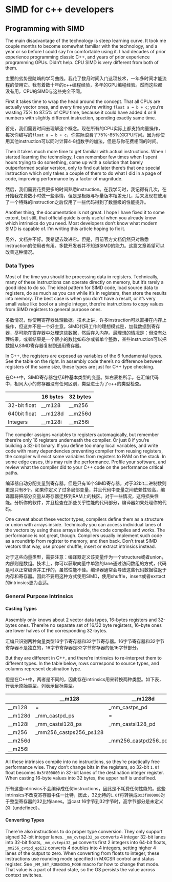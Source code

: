 # SIMD for c++ developers

## Programming with SIMD

The main disadvantage of the technology is steep learning curve. It took me couple months to become somewhat familiar with the technology, and a year or so before I could say I’m comfortable using it. I had decades of prior experience programming classic C++, and years of prior experience programming GPUs. Didn’t help. CPU SIMD is very different from both of them.

主要的劣势是陡峭的学习曲线。我花了数月时间入门这项技术，一年多时间才能流程的使用它。我有着数十年的c++编程经验，多年的GPU编程经验。然而这些都没有用，CPU的SIMD与这些完全不同。

First it takes time to wrap the head around the concept. That all CPUs are actually vector ones, and every time you’re writing `float a = b + c`; you’re wasting 75% to 87.5% of CPU time, because it could have added 4 or 8 numbers with slightly different instruction, spending exactly same time.

首先，我们需要时间去理解这个概念。现在所有的CPU实际上都支持向量操作，每次你编写的`float a = b + c`，你实际浪费了75%-85%的CPU时间。因为你使用其他instruction可以同时计算4-8组数字的加法，但是与你花费相同的时间。

Then it takes much more time to get familiar with actual instructions. When I started learning the technology, I can remember few times when I spent hours trying to do something, come up with a solution that barely outperformed scalar version, only to find out later there’s that one special instruction which only takes a couple of them to do what I did in a page of code, improving performance by a factor of magnitude.

然后，我们需要花费更多的时间熟悉instruction。在我学习时，我记得有几次，在开始我花费数小时做一些事情，但是是极限与标量版本相差无几，后来发现在使用了一个特殊的instruction之后仅用了一些代码得到了数量级的性能提升。

Another thing, the documentation is not great. I hope I have fixed it to some extent, but still, that official guide is only useful when you already know which intrinsics do you need. Most developers don’t know what modern SIMD is capable of. I’m writing this article hoping to fix it.

另外，文档并不好。我希望去改进它。但是，目前官方文档仍然只对熟悉instruction的使用者有用。多数开发者并不知道SIMD的能力。这篇文章希望可以改善这种情况。

### Data Types

Most of the time you should be processing data in registers. Technically, many of these instructions can operate directly on memory, but it’s rarely a good idea to do so. The ideal pattern for SIMD code, load source data to registers, do as much as you can while it’s in registers, then store the results into memory. The best case is when you don’t have a result, or it’s very small value like bool or a single integer, there’re instructions to copy values from SIMD registers to general purpose ones.

多数情况，你使用寄存器处理数据。技术上讲，许多instruction可以直接在内存上操作，但这并不是一个好主意。SIMD代码工作的理想模式是，加载数据到寄存器，尽可能在寄存器中处理这些数据，然后存入内存。最理想的情况是：但没有处理结果，或者结果是一个很小的数比如布尔或者单个整数，某些instruction可以把数据从SIMD寄存器复制到通用寄存器。

In C++, the registers are exposed as variables of the 6 fundamental types. See the table on the right. In assembly code there’s no difference between registers of the same size, these types are just for C++ type checking.

在C++中，SIMD寄存器包括6种基本类型的变量。如右表格所示。在汇编代码中，相同大小的寄存器没有任何区别，类型进士为了c++的类型检查。

||16 bytes|32 bytes|
|---|---|---|
|32-bit float|__m128|__m256|
|640bit float|__m128d|__m256d|
|Integers|__m128i|__m256i|

The compiler assigns variables to registers automagically, but remember there’re only 16 registers underneath the compiler. Or just 8 if you’re building a 32-bit binary. If you define too many local variables, and write code with many dependencies preventing compiler from reusing registers, the compiler will evict some variables from registers to RAM on the stack. In some edge cases, this may ruin the performance. Profile your software, and review what the compiler did to your C++ code on the performance critical paths.

编译器自动分配变量到寄存器。但是只有16个SIMD寄存器，对于32bit二进制数则更是只有8个。如果你定义了过多局部变量，并且代码中变量之间依赖性较高，编译器将把部分变量从寄存器迁移到RAM上的栈区。对于一些情况，这将损失性能。分析你的软件，并且检查在那些关乎性能的代码部分，编译器如果处理你的代码。

One caveat about these vector types, compilers define them as a structure or union with arrays inside. Technically you can access individual lanes of the vectors by using these arrays inside, the code compiles and works. The performance is not great, though. Compilers usually implement such code as a roundtrip from register to memory, and then back. Don’t treat SIMD vectors that way, use proper shuffle, insert or extract intrinsics instead.

对于这些向量类型，需要注意：编译器定义该变量作为一个structure或者union，内部则是数组。技术上，你可以获取向量中单独的lane通过访问数组的方式，代码是可以正常编译并工作的，虽然性能不佳。编译器通常会导致这些代码数据往返于内存和寄存器。因此不要用这种方式使用SIMD，使用shuffle，insert或者exrtact的intrinsics更为合适。

### General Purpose Intrinsics

#### Casting Types

Assembly only knows about 2 vector data types, 16-bytes registers and 32-bytes ones. There’re no separate set of 16/32 byte registers, 16-byte ones are lower halves of the corresponding 32-bytes.

汇编只识别两种向量类型16字节寄存器和32字节寄存器。16字节寄存器和32字节寄存器不是独立的，16字节寄存器是32字节寄存器的低16字节部分。

But they are different in C++, and there’re intrinsics to re-interpret them to different types. In the table below, rows correspond to source types, and columns represent destination type.

但是在C++中，两者是不同的，因此存在intrinsics用来转换两种类型。如下表，行表示原始类型，列表示目标类型。

||__m128| __m128d |__m128i |__m256 |__m256d |__m256i|
|-|-|-|-|-|-|-|
|__m128| = |_mm_castps_pd| _mm_castps_si128|_mm256_castps12|||
|__m128d|_mm_castpd_ps|=|_mm_castpd_si128||_mm256_castpd128_pd256||
|__m128i|_mm_castsi128_ps|_mm_castsi128_pd| =|||_mm256_castsi128_si256|
|__m256| _mm256_castps256_ps128||| =|_mm256_castps_pd|_mm256_castps_si256|
|__m256d| |_mm256_castpd256_pd128||_mm256_castpd_ps| =|_mm256_castpd_si256|
|__m256i||| _mm256_castsi256_si128|_mm256_castsi256_ps|_mm256_castsi256_pd| =|

All these intrinsics compile into no instructions, so they’re practically free performance wise. They don’t change bits in the registers, so 32-bit `1.0f` float becomes `0x3f800000` in 32-bit lanes of the
destination integer register. When casting 16-byte values into 32 bytes, the upper half is undefined.

所有这些intrinsics不会编译成任何instructions，因此是不耗费任何性能的。这些intrinsics不改变寄存器中任一比特，因此，32比特的`1.0f`将转换成`0x3f800000`对于整型寄存器的32比特lanes。当cast 16字节到32字节时，高字节部分是未定义的（undefined）。

#### Converting Types

There’re also instructions to do proper type conversion. They only support signed 32-bit integer lanes. `_mm_cvtepi32_ps` converts 4 integer 32-bit lanes into 32-bit floats, `_mm_cvtepi32_pd` converts first 2 integers into 64-bit floats, `_mm256_cvtpd_epi32` converts 4 doubles into 4 integers, setting higher 4 lanes of the output to zero. When converting from floats to integer, these instructions use rounding mode specified in MXCSR control and status register. See `_MM_SET_ROUNDING_MODE` macro for how to change that mode. That value is a part of thread state, so the OS persists the value across context switches.
